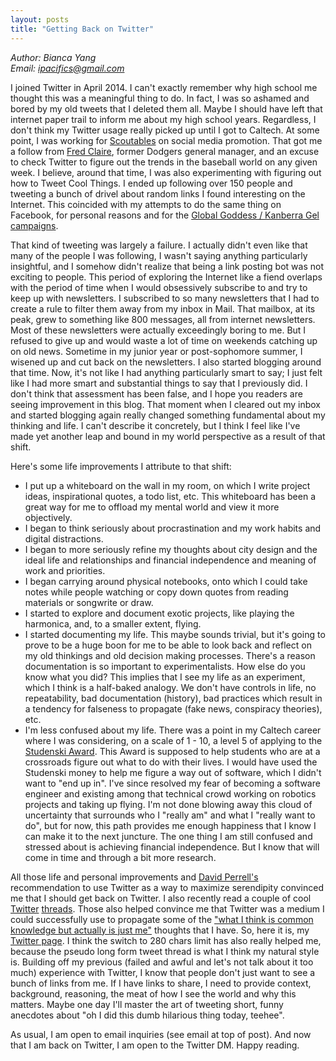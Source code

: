 ```yaml
---
layout: posts
title: "Getting Back on Twitter"
---
```

*Author: Bianca Yang*<br>
*Email: <a href="mailto:ipacifics@gmail.com?subject=Hello from the XDRT Blog">ipacifics@gmail.com</a>*<br>

I joined Twitter in April 2014. I can't exactly remember why high school 
me thought this was a meaningful thing to do. In fact, I was so ashamed and 
bored by my old tweets that I deleted them all. Maybe I should have left 
that internet paper trail to inform me about my high school years. 
Regardless, I don't think my Twitter usage really picked up until I got to 
Caltech. At some point, I was working for 
[Scoutables](http://scoutables.com/) on social media promotion. That got 
me a follow from [Fred Claire](https://twitter.com/Fred_Claire), former 
Dodgers general manager, and an excuse to check Twitter to figure out the 
trends in the baseball world on any given week. I believe, around that 
time, I was also experimenting with figuring out how to Tweet Cool Things. 
I ended up following over 150 people and tweeting a bunch of drivel about 
random links I found interesting on the Internet. This coincided with my 
attempts to do the same thing on Facebook, for personal 
reasons and for the 
[Global Goddess / Kanberra Gel campaigns](https://www.efficientliving.com/).

That kind of tweeting was largely a failure. I actually didn't even like 
that many of the people I was following, I wasn't saying anything 
particularly insightful, and I somehow didn't realize that being a link 
posting bot was not exciting to people. This period of exploring the 
Internet like a fiend overlaps with the period of time when I would 
obsessively subscribe to and try to keep up with newsletters. I subscribed
to so many newsletters that I had to create a rule to filter them away 
from my inbox in Mail. That mailbox, at its peak, grew to something like 
800 messages, all from internet newsletters. Most of these newsletters were 
actually exceedingly boring to me. But I refused to give up and would waste
a lot of time on weekends catching up on old news. Sometime in my junior 
year or post-sophomore summer, I wisened up and cut back on the 
newsletters. I also started blogging around that time. Now, it's not like 
I had anything particularly smart to say; I just felt like I had more 
smart and substantial things to say that I previously did. I don't think 
that assessment has been false, and I hope you readers are seeing 
improvement in this blog. That moment when I cleared out my inbox and 
started blogging again really changed something fundamental about my 
thinking and life. I can't describe it concretely, but I think I feel like 
I've made yet another leap and bound in my world perspective as a result 
of that shift. 

Here's some life improvements I attribute to that shift: 
* I put up a whiteboard on the wall in my room, on which I write project 
ideas, inspirational quotes, a todo list, etc. This whiteboard has been 
a great way for me to offload my mental world and view it more objectively. 
* I began to think seriously about procrastination and my work habits and 
digital distractions. 
* I began to more seriously refine my thoughts about city design and the 
ideal life and relationships and financial independence and meaning of work and priorities. 
* I began carrying around physical notebooks, onto which I could take notes
while people watching or copy down quotes from reading materials or 
songwrite or draw. 
* I started to explore and document exotic projects, like playing the harmonica, and, to a smaller extent, flying. 
* I started documenting my life. This maybe sounds trivial, but it's going to prove to be a huge 
boon for me to be able to look back and reflect on my old thinkings and old decision making 
processes. There's a reason documentation is so important to experimentalists. How else do you 
know what you did? This implies that I see my life as an experiment, which I think is a half-baked 
analogy. We don't have controls in life, no repeatability, bad documentation (history), 
bad practices which result in a tendency for falseness to propagate (fake news, conspiracy theories),
 etc. 
* I'm less confused about my life. There was a point in my Caltech career where I was considering, 
on a scale of 1 - 10, a level 5 of applying to the 
[Studenski Award](https://www.caltechy.org/studenski-award). This Award is supposed to help 
students who are at a crossroads figure out what to do with their lives. I would have used 
the Studenski money to help me figure a way out of software, which I didn't want to "end up in". 
I've since resolved my fear of becoming a software engineer and existing among that technical crowd 
working on robotics projects and taking up flying. I'm not done blowing away this cloud of 
uncertainty that surrounds who I "really am" and what I "really want to do", but for now, this 
path provides me enough happiness that I know I can make it to the next juncture. The one thing I 
am still confused and stressed about is achieving financial independence. But I know that will 
come in time and through a bit more research. 

All those life and personal improvements and 
[David Perrell's](https://www.perell.com/blog/serendipity) recommendation to use Twitter as a 
way to maximize serendipity convinced me that I should get back on Twitter. I also recently read 
a couple of cool [Twitter](https://twitter.com/wrathofgnon/status/883181352933236736) 
[threads](https://twitter.com/trevorsumner/status/1106934362531155974). Those also helped convince 
me that Twitter was a medium I could successfully use to propagate some of the
["what I think is common knowledge but actually is just me"](https://www.perell.com/podcast/devon-zuegel) thoughts that I have. So, here it is, my [Twitter page](https://twitter.com/xdrtxrdt). I think 
the switch to 280 chars limit has also really helped me, because the pseudo long form tweet thread 
is what I think my natural style is. Building off my previous (failed and awful and let's not 
talk about it too much) experience with Twitter, I know that people don't just want to see a bunch 
of links from me. If I have links to share, I need to provide context, background, reasoning, the meat of how I see the world and why this matters. 
Maybe one day I'll master the art of tweeting 
short, funny anecdotes about "oh I did this dumb hilarious thing today, teehee". 

As usual, I am open to email inquiries (see email at top of post). And now that I am back on 
Twitter, I am open to the Twitter DM. Happy reading. 
